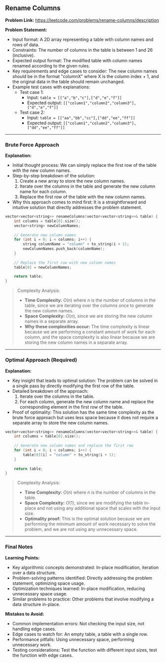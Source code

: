 ## Rename Columns

**Problem Link:** https://leetcode.com/problems/rename-columns/description

**Problem Statement:**
- Input format: A 2D array representing a table with column names and rows of data.
- Constraints: The number of columns in the table is between 1 and 26 (inclusive).
- Expected output format: The modified table with column names renamed according to the given rules.
- Key requirements and edge cases to consider: The new column names should be in the format "columnX" where X is the column index + 1, and the original data in the table should remain unchanged.
- Example test cases with explanations:
  - Test case 1: 
    - Input: `table = [["a","b","c"],["d","e","f"]]`
    - Expected output: `[["column1","column2","column3"],["d","e","f"]]`
  - Test case 2:
    - Input: `table = [["aa","bb","cc"],["dd","ee","ff"]]`
    - Expected output: `[["column1","column2","column3"],["dd","ee","ff"]]`

---

### Brute Force Approach

**Explanation:**
- Initial thought process: We can simply replace the first row of the table with the new column names.
- Step-by-step breakdown of the solution:
  1. Create a new array to store the new column names.
  2. Iterate over the columns in the table and generate the new column name for each column.
  3. Replace the first row of the table with the new column names.
- Why this approach comes to mind first: It is a straightforward and intuitive solution that directly addresses the problem statement.

```cpp
vector<vector<string>> renameColumns(vector<vector<string>>& table) {
    int columns = table[0].size();
    vector<string> newColumnNames;
    
    // Generate new column names
    for (int i = 0; i < columns; i++) {
        string columnName = "column" + to_string(i + 1);
        newColumnNames.push_back(columnName);
    }
    
    // Replace the first row with new column names
    table[0] = newColumnNames;
    
    return table;
}
```

> Complexity Analysis:
> - **Time Complexity:** $O(n)$ where $n$ is the number of columns in the table, since we are iterating over the columns once to generate the new column names.
> - **Space Complexity:** $O(n)$, since we are storing the new column names in a separate array.
> - **Why these complexities occur:** The time complexity is linear because we are performing a constant amount of work for each column, and the space complexity is also linear because we are storing the new column names in a separate array.

---

### Optimal Approach (Required)

**Explanation:**
- Key insight that leads to optimal solution: The problem can be solved in a single pass by directly modifying the first row of the table.
- Detailed breakdown of the approach:
  1. Iterate over the columns in the table.
  2. For each column, generate the new column name and replace the corresponding element in the first row of the table.
- Proof of optimality: This solution has the same time complexity as the brute force approach but uses less space because it does not require a separate array to store the new column names.

```cpp
vector<vector<string>> renameColumns(vector<vector<string>>& table) {
    int columns = table[0].size();
    
    // Generate new column names and replace the first row
    for (int i = 0; i < columns; i++) {
        table[0][i] = "column" + to_string(i + 1);
    }
    
    return table;
}
```

> Complexity Analysis:
> - **Time Complexity:** $O(n)$ where $n$ is the number of columns in the table.
> - **Space Complexity:** $O(1)$, since we are modifying the table in-place and not using any additional space that scales with the input size.
> - **Optimality proof:** This is the optimal solution because we are performing the minimum amount of work necessary to solve the problem, and we are not using any unnecessary space.

---

### Final Notes

**Learning Points:**
- Key algorithmic concepts demonstrated: In-place modification, iteration over a data structure.
- Problem-solving patterns identified: Directly addressing the problem statement, optimizing space usage.
- Optimization techniques learned: In-place modification, reducing unnecessary space usage.
- Similar problems to practice: Other problems that involve modifying a data structure in-place.

**Mistakes to Avoid:**
- Common implementation errors: Not checking the input size, not handling edge cases.
- Edge cases to watch for: An empty table, a table with a single row.
- Performance pitfalls: Using unnecessary space, performing unnecessary work.
- Testing considerations: Test the function with different input sizes, test the function with edge cases.